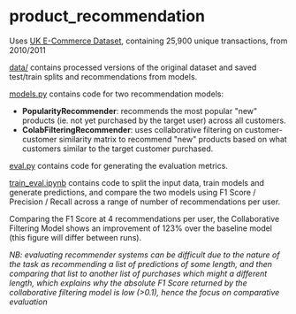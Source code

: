 # product_recommendation

Uses [UK E-Commerce Dataset](https://www.kaggle.com/carrie1/ecommerce-data), containing 25,900 unique transactions, from 2010/2011

[data/](https://github.com/angusrw/product_recommendation/tree/main/data) contains processed versions of the original dataset and saved test/train splits and recommendations from models.

[models.py](https://github.com/angusrw/product_recommendation/blob/main/models.py) contains code for two recommendation models:
- **PopularityRecommender**: recommends the most popular "new" products (ie. not yet purchased by the target user) across all customers.
- **ColabFilteringRecommender**: uses collaborative filtering on customer-customer similarity matrix to recommend "new" products based on what customers similar to the target customer purchased.

[eval.py](https://github.com/angusrw/product_recommendation/blob/main/eval.py) contains code for generating the evaluation metrics.

[train_eval.ipynb](https://github.com/angusrw/product_recommendation/blob/main/train_eval.ipynb) contains code to split the input data, train models and generate predictions, and compare the two models using F1 Score / Precision / Recall across a range of number of recommendations per user.

Comparing the F1 Score at 4 recommendations per user, the Collaborative Filtering Model shows an improvement of 123% over the baseline model (this figure will differ between runs).

*NB: evaluating recommender systems can be difficult due to the nature of the task as recommending a list of predictions of some length, and then comparing that list to another list of purchases which might a different length, which explains why the absolute F1 Score returned by the collaborative filtering model is low (>0.1), hence the focus on comparative evaluation*
